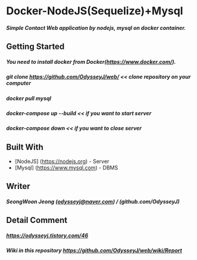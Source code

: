 # Docker-NodeJS(Sequelize)+Mysql
##### Simple Contact Web application by nodejs, mysql on docker container.

## Getting Started
##### You need to install docker from Docker(https://www.docker.com/).
##### git clone https://github.com/OdysseyJ/web/  << clone repository on your computer
##### docker pull mysql
##### docker-compose up --build << if you want to start server
##### docker-compose down << if you want to close server

## Built With
* [NodeJS] (https://nodejs.org) - Server
* [Mysql] (https://www.mysql.com) - DBMS

## Writer
##### SeongWoon Jeong (odysseyj@naver.com) / (github.com/OdysseyJ)

## Detail Comment
##### https://odysseyj.tistory.com/46
##### Wiki in this repository https://github.com/OdysseyJ/web/wiki/Report
